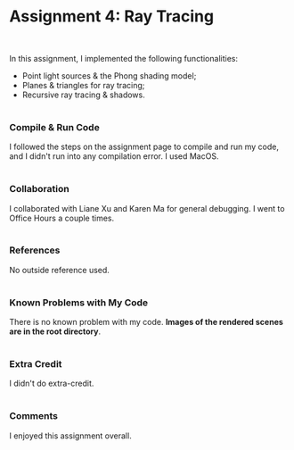 # Assignment 4: Ray Tracing
<br>

In this assignment, I implemented the following functionalities:
* Point light sources & the Phong shading model;
* Planes & triangles for ray tracing;
* Recursive ray tracing & shadows.
<br><br>


### Compile & Run Code

I followed the steps on the assignment page to compile and run my code, and I didn't run into any compilation error. I used MacOS.
<br><br>


### Collaboration

I collaborated with Liane Xu and Karen Ma for general debugging. I went to Office Hours a couple times.
<br><br>


### References

No outside reference used.
<br><br>


### Known Problems with My Code

There is no known problem with my code. **Images of the rendered scenes are in the root directory**.
<br><br>


### Extra Credit

I didn't do extra-credit.
<br><br>


### Comments

I enjoyed this assignment overall.
